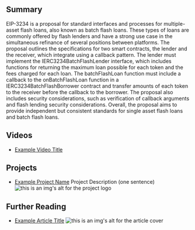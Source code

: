 ## Summary

EIP-3234 is a proposal for standard interfaces and processes for multiple-asset flash loans, also known as batch flash loans. These types of loans are commonly offered by flash lenders and have a strong use case in the simultaneous refinance of several positions between platforms. The proposal outlines the specifications for two smart contracts, the lender and the receiver, which integrate using a callback pattern. The lender must implement the IERC3234BatchFlashLender interface, which includes functions for returning the maximum loan possible for each token and the fees charged for each loan. The batchFlashLoan function must include a callback to the onBatchFlashLoan function in a IERC3234BatchFlashBorrower contract and transfer amounts of each token to the receiver before the callback to the borrower. The proposal also includes security considerations, such as verification of callback arguments and flash lending security considerations. Overall, the proposal aims to provide independent but consistent standards for single asset flash loans and batch flash loans.

## Videos

- [Example Video Title](https://www.youtube.com/watch?v=TDGq4aeevgY)

## Projects

- [Example Project Name](https://xxxx.xxx/xxxxx) Project Description (one sentence) ![this is an img's alt for the project logo](https://xxxx.xxx/project-logo.xxx)

## Further Reading

- [Example Article Title](https://xxxx.xxx/xxxxx) ![this is an img's alt for the article cover](https://xxxx.xxx/article-cover.xxx)
